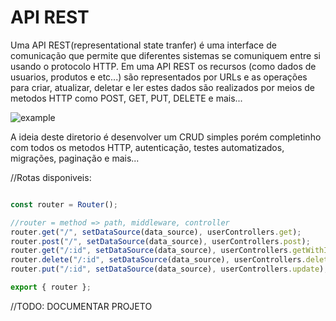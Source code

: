 # API REST


Uma API REST(representational state tranfer) é uma interface de comunicação que permite
que diferentes sistemas se comuniquem entre si usando o protocolo HTTP. Em uma API REST os
recursos (como dados de usuarios, produtos e etc...) são  representados por URLs e as operações
para criar, atualizar, deletar e ler estes dados são realizados por meios de metodos HTTP 
como POST, GET, PUT, DELETE e mais...

![example]("./public/assets/example.png")


A ideia deste diretorio é desenvolver um CRUD simples porém completinho com todos os metodos
HTTP, autenticação, testes automatizados, migrações, paginação e mais...


//Rotas disponiveis:
```typescript

const router = Router();

//router = method => path, middleware, controller
router.get("/", setDataSource(data_source), userControllers.get);
router.post("/", setDataSource(data_source), userControllers.post);
router.get("/:id", setDataSource(data_source), userControllers.getWithID);
router.delete("/:id", setDataSource(data_source), userControllers.delete);
router.put("/:id", setDataSource(data_source), userControllers.update);

export { router };
```

//TODO: DOCUMENTAR PROJETO